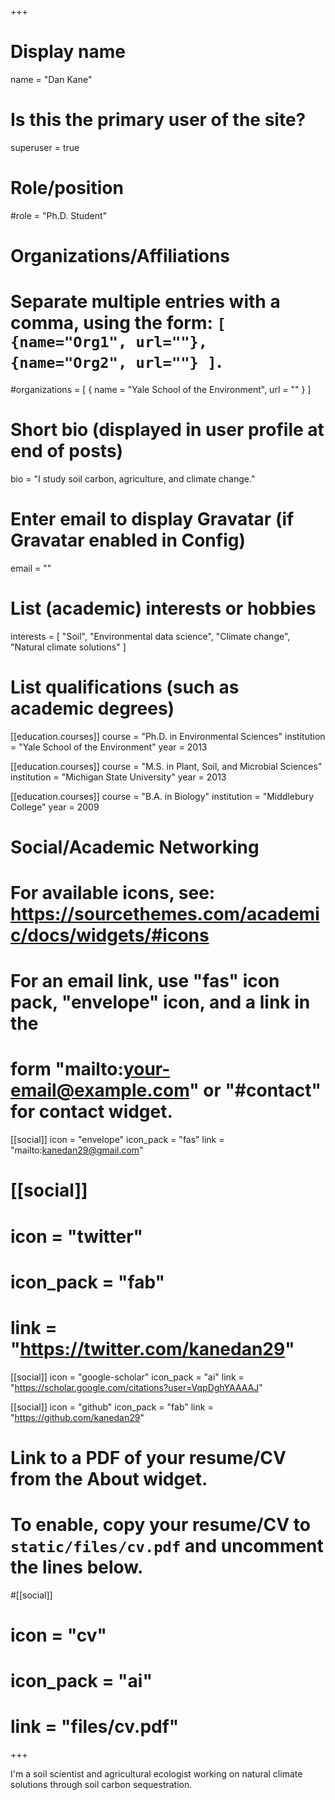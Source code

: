 +++
# Display name
name = "Dan Kane"

# Is this the primary user of the site?
superuser = true

# Role/position
#role = "Ph.D. Student"

# Organizations/Affiliations
#   Separate multiple entries with a comma, using the form: `[ {name="Org1", url=""}, {name="Org2", url=""} ]`.
#organizations = [ { name = "Yale School of the Environment", url = "" } ]

# Short bio (displayed in user profile at end of posts)
bio = "I study soil carbon, agriculture, and climate change."

# Enter email to display Gravatar (if Gravatar enabled in Config)
email = ""

# List (academic) interests or hobbies
interests = [
  "Soil",
  "Environmental data science",
  "Climate change",
  "Natural climate solutions"
]

# List qualifications (such as academic degrees)
[[education.courses]]
  course = "Ph.D. in Environmental Sciences"
  institution = "Yale School of the Environment"
  year = 2013
  
[[education.courses]]
  course = "M.S. in Plant, Soil, and Microbial Sciences"
  institution = "Michigan State University"
  year = 2013

[[education.courses]]
  course = "B.A. in Biology"
  institution = "Middlebury College"
  year = 2009

# Social/Academic Networking
# For available icons, see: https://sourcethemes.com/academic/docs/widgets/#icons
#   For an email link, use "fas" icon pack, "envelope" icon, and a link in the
#   form "mailto:your-email@example.com" or "#contact" for contact widget.

[[social]]
  icon = "envelope"
  icon_pack = "fas"
  link = "mailto:kanedan29@gmail.com"

# [[social]]
#   icon = "twitter"
#   icon_pack = "fab"
#   link = "https://twitter.com/kanedan29"

[[social]]
  icon = "google-scholar"
  icon_pack = "ai"
  link = "https://scholar.google.com/citations?user=VqpDghYAAAAJ"

[[social]]
  icon = "github"
  icon_pack = "fab"
  link = "https://github.com/kanedan29"

# Link to a PDF of your resume/CV from the About widget.
# To enable, copy your resume/CV to `static/files/cv.pdf` and uncomment the lines below.
#[[social]]
#  icon = "cv"
#  icon_pack = "ai"
#  link = "files/cv.pdf"

+++

I'm a soil scientist and agricultural ecologist working on natural climate solutions through soil carbon sequestration. 
